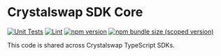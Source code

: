 # Crystalswap SDK Core

[![Unit Tests](https://github.com/Crystalswap/crystalswap-sdk-core/workflows/Unit%20Tests/badge.svg)](https://github.com/Crystalswap/crystalswap-sdk-core/actions?query=workflow%3A%22Unit+Tests%22)
[![Lint](https://github.com/Crystalswap/crystalswap-sdk-core/workflows/Lint/badge.svg)](https://github.com/Crystalswap/crystalswap-sdk-core/actions?query=workflow%3ALint)
[![npm version](https://img.shields.io/npm/v/@crystalswap/sdk-core/latest.svg)](https://www.npmjs.com/package/@crystalswap/sdk-core/v/latest)
[![npm bundle size (scoped version)](https://img.shields.io/bundlephobia/minzip/@crystalswap/sdk-core/latest.svg)](https://bundlephobia.com/result?p=@crystalswap/sdk-core@latest)

This code is shared across Crystalswap TypeScript SDKs.
